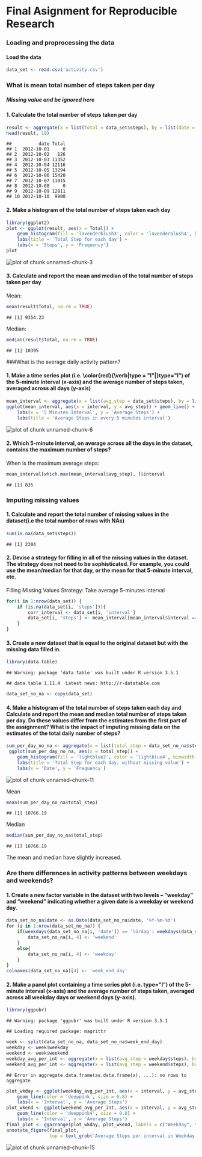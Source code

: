 Final Asignment for Reproducible Research
==========================================

### Loading and proprocessing the data
#### Load the data

```r
data_set <- read.csv('activity.csv')
```

### What is mean total number of steps taken per day
##### *Missing value and be ignored here*
#### 1. Calculate the total number of steps taken per day

```r
result <- aggregate(x = list(Total = data_set$steps), by = list(date = data_set$date), FUN = sum, na.rm = TRUE)
head(result, 10)
```

```
##          date Total
## 1  2012-10-01     0
## 2  2012-10-02   126
## 3  2012-10-03 11352
## 4  2012-10-04 12116
## 5  2012-10-05 13294
## 6  2012-10-06 15420
## 7  2012-10-07 11015
## 8  2012-10-08     0
## 9  2012-10-09 12811
## 10 2012-10-10  9900
```

#### 2. Make a histogram of the total number of steps taken each day

```r
library(ggplot2)
plot <- ggplot(result, aes(x = Total)) +
    geom_histogram(fill = 'lavenderblush3', color = 'lavenderblush4', binwidth = 1000) +
    labs(title = 'Total Step for each day') +
    labs(x = 'Steps', y = 'Frequency')
plot
```

![plot of chunk unnamed-chunk-3](figure/unnamed-chunk-3-1.png)

#### 3. Calculate and report the mean and median of the total number of steps taken per day
Mean:

```r
mean(result$Total, na.rm = TRUE)
```

```
## [1] 9354.23
```

Median:

```r
median(result$Total, na.rm = TRUE)
```

```
## [1] 10395
```

###What is the average daily activity pattern?
#### 1. Make a time series plot (i.e. \color{red}{\verb|type = "l"|}type="l") of the 5-minute interval (x-axis) and the average number of steps taken, averaged across all days (y-axis)

```r
mean_interval <- aggregate(x = list(avg_step = data_set$steps), by = list(interval = data_set$interval), FUN = mean, na.rm = TRUE)
ggplot(mean_interval, aes(x = interval, y = avg_step)) + geom_line() +
    labs(x = '5 Minutes Interval', y = 'Average Steps') + 
    labs(title = 'Average Steps in every 5 minutes interval')
```

![plot of chunk unnamed-chunk-6](figure/unnamed-chunk-6-1.png)

#### 2. Which 5-minute interval, on average across all the days in the dataset, contains the maximum number of steps?
When is the maximum average steps:

```r
mean_interval[which.max(mean_interval$avg_step), ]$interval
```

```
## [1] 835
```

### Imputing missing values
#### 1. Calculate and report the total number of missing values in the dataset(i.e the total number of rows with NAs)

```r
sum(is.na(data_set$steps))
```

```
## [1] 2304
```
#### 2. Devise a strategy for filling in all of the missing values in the dataset. The strategy does not need to be sophisticated. For example, you could use the mean/median for that day, or the mean for that 5-minute interval, etc.
Filling Missing Values Strategy: Take average 5-minutes interval

```r
for(i in 1:nrow(data_set)) {
    if (is.na(data_set[i, 'steps'])){
        corr_interval <- data_set[i, 'interval']
        data_set[i, 'steps'] <- mean_interval[mean_interval$interval == corr_interval, 2]
    }
}
```
#### 3. Create a new dataset that is equal to the original dataset but with the missing data filled in.

```r
library(data.table)
```

```
## Warning: package 'data.table' was built under R version 3.5.1
```

```
## data.table 1.11.4  Latest news: http://r-datatable.com
```

```r
data_set_no_na <- copy(data_set)
```
#### 4. Make a histogram of the total number of steps taken each day and Calculate and report the mean and median total number of steps taken per day. Do these values differ from the estimates from the first part of the assignment? What is the impact of imputing missing data on the estimates of the total daily number of steps?

```r
sum_per_day_no_na <- aggregate(x = list(total_step = data_set_no_na$steps), by = list(date = data_set_no_na$date), FUN = sum)
 ggplot(sum_per_day_no_na, aes(x = total_step)) +
    geom_histogram(fill = 'lightblue2', color = 'lightblue4', binwidth = 1000) +
    labs(title = 'Total Step for each day, without missing value') +
    labs(x = 'Date', y = 'Frequency')
```

![plot of chunk unnamed-chunk-11](figure/unnamed-chunk-11-1.png)

Mean 

```r
mean(sum_per_day_no_na$total_step)
```

```
## [1] 10766.19
```

Median 

```r
median(sum_per_day_no_na$total_step)
```

```
## [1] 10766.19
```

The mean and median have slightly increased.

### Are there differences in activity patterns between weekdays and weekends?
#### 1. Create a new factor variable in the dataset with two levels – “weekday” and “weekend” indicating whether a given date is a weekday or weekend day.


```r
data_set_no_na$date <- as.Date(data_set_no_na$date, '%Y-%m-%d')
for (i in 1:nrow(data_set_no_na)) {
    if(weekdays(data_set_no_na[i, 'date']) == 'lördag'| weekdays(data_set_no_na[i, 'date']) =='söndag' ){
        data_set_no_na[i, 4] <- 'weekend'
    }
    else{
        data_set_no_na[i, 4] <- 'weekday'
    }
}
colnames(data_set_no_na)[4] <- 'week_end_day'
```

#### 2. Make a panel plot containing a time series plot (i.e. type="l") of the 5-minute interval (x-axis) and the average number of steps taken, averaged across all weekday days or weekend days (y-axis). 

```r
library(ggpubr)
```

```
## Warning: package 'ggpubr' was built under R version 3.5.1
```

```
## Loading required package: magrittr
```

```r
week <- split(data_set_no_na, data_set_no_na$week_end_day)
weekday <- week$weekday
weekend <- week$weekend
weekday_avg_per_int <- aggregate(x = list(avg_step = weekday$steps), by = list(interval = weekday$interval), FUN = mean)
weekend_avg_per_int <- aggregate(x = list(avg_step = weekend$steps), by = list(interval = weekend$interval), FUN = mean)
```

```
## Error in aggregate.data.frame(as.data.frame(x), ...): no rows to aggregate
```

```r
plot_wkday <- ggplot(weekday_avg_per_int, aes(x = interval, y = avg_step)) +
    geom_line(color = 'deeppink', size = 0.8) +
    labs(x = 'Interval', y = 'Average Steps')
plot_wkend <- ggplot(weekend_avg_per_int, aes(x = interval, y = avg_step)) +
    geom_line(color = 'deeppink4', size = 0.8) +
    labs(x = 'Interval', y = 'Average Steps')
final_plot <- ggarrange(plot_wkday, plot_wkend, labels = c("Weekday", "Weekend"), nrow = 2)
annotate_figure(final_plot, 
                top = text_grob('Average Steps per interval in Weekday and Weekend'))
```

![plot of chunk unnamed-chunk-15](figure/unnamed-chunk-15-1.png)
